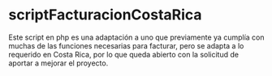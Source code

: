 # scriptFacturacionCostaRica
Este script en php es una adaptación a uno que previamente ya cumplía con muchas de las funciones necesarias para facturar, pero se adapta a lo requerido en Costa Rica, por lo que queda abierto con la solicitud de aportar a mejorar el proyecto.
